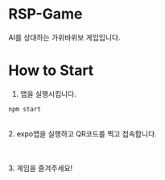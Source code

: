 # RSP-Game
AI를 상대하는 가위바위보 게입입니다.

# How to Start
1. 앱을 실행시킵니다.
```
npm start
```
<br>
2. expo앱을 실행하고 QR코드를 찍고 접속합니다.

<br><br>
3. 게임을 즐겨주세요!
